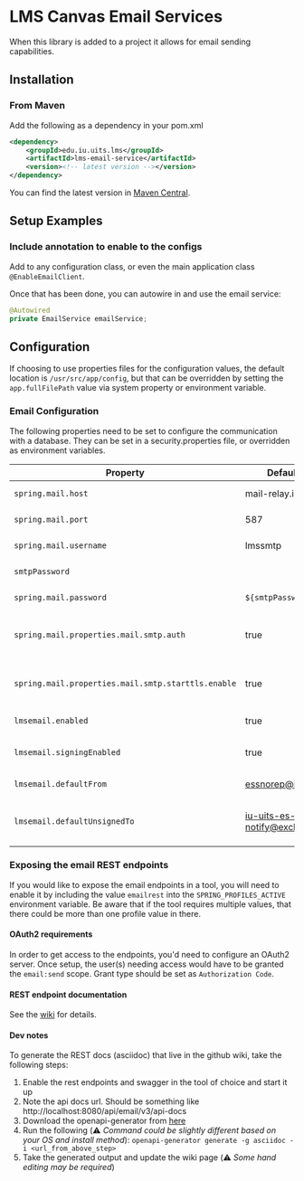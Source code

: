# LMS Canvas Email Services

When this library is added to a project it allows for email sending capabilities.

## Installation
### From Maven
Add the following as a dependency in your pom.xml
```xml
<dependency>
    <groupId>edu.iu.uits.lms</groupId>
    <artifactId>lms-email-service</artifactId>
    <version><!-- latest version --></version>
</dependency>
```

You can find the latest version in [Maven Central](https://search.maven.org/search?q=g:edu.iu.uits.lms%20AND%20a:lms-email-service).

## Setup Examples
### Include annotation to enable to the configs
Add to any configuration class, or even the main application class `@EnableEmailClient`.

Once that has been done, you can autowire in and use the email service:

```java
@Autowired
private EmailService emailService;
```

## Configuration
If choosing to use properties files for the configuration values, the default location is `/usr/src/app/config`, but that can be overridden by setting the `app.fullFilePath` value via system property or environment variable.

### Email Configuration
The following properties need to be set to configure the communication with a database.
They can be set in a security.properties file, or overridden as environment variables.

| Property                                           | Default Value                               | Description                                       |
|----------------------------------------------------|---------------------------------------------|---------------------------------------------------|
| `spring.mail.host`                                 | mail-relay.iu.edu                           | Hostname of the mail relay                        |
| `spring.mail.port`                                 | 587                                         | Port of the mail relay                            |
| `spring.mail.username`                             | lmssmtp                                     | Username for sending email                        |
| `smtpPassword`                                     |                                             | Password for sending email                        |
| `spring.mail.password`                             | `${smtpPassword}`                           | Password for sending email                        |
| `spring.mail.properties.mail.smtp.auth`            | true                                        | Additional JavaMail Session properties                                                  |
| `spring.mail.properties.mail.smtp.starttls.enable` | true                                        | Additional JavaMail Session properties                                                  |
| `lmsemail.enabled`                                 | true                                        | Enable/disable email sending                      |
| `lmsemail.signingEnabled`                          | true                                        | Enable/disable digitally signing emails           |
| `lmsemail.defaultFrom`                             | essnorep@iu.edu                             | Default `from` address                            |
| `lmsemail.defaultUnsignedTo`                       | iu-uits-es-ess-lms-notify@exchange.iu.edu   | Default recipient for emails in test environments |

### Exposing the email REST endpoints
If you would like to expose the email endpoints in a tool, you will
need to enable it by including the value `emailrest` into the `SPRING_PROFILES_ACTIVE` environment variable. Be aware that if the tool requires multiple values, that there could be more than one profile value in there.

#### OAuth2 requirements
In order to get access to the endpoints, you'd need to configure an OAuth2 server.  Once setup, the user(s) needing access
would have to be granted the `email:send` scope.  Grant type should be set as `Authorization Code`.

#### REST endpoint documentation
See the [wiki](wiki/API-Endpoint-Documentation) for details.

#### Dev notes
To generate the REST docs (asciidoc) that live in the github wiki, take the following steps:
1. Enable the rest endpoints and swagger in the tool of choice and start it up
2. Note the api docs url.  Should be something like http://localhost:8080/api/email/v3/api-docs
3. Download the openapi-generator from [here](https://openapi-generator.tech/docs/installation)
4. Run the following (:warning: *Command could be slightly different based on your OS and install method*):
   `openapi-generator generate -g asciidoc -i <url_from_above_step>`
5. Take the generated output and update the wiki page (:warning: *Some hand editing may be required*)
